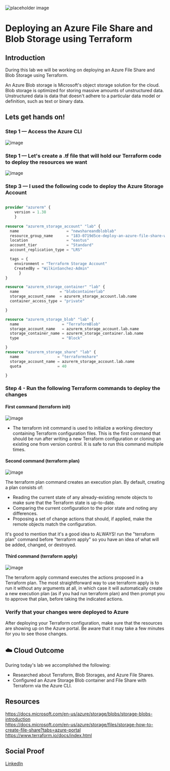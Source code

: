 ![placeholder image](https://miro.medium.com/max/1119/1*5fXMv4u9Kf79ptJyI7qF3g.png)

# Deploying an Azure File Share and Blob Storage using Terraform

## Introduction

During this lab we will be working on deploying an Azure File Share and Blob Storage using Terraform.

An Azure Blob storage is Microsoft's object storage solution for the cloud. Blob storage is optimized for storing massive amounts of unstructured data. Unstructured data is data that doesn't adhere to a particular data model or definition, such as text or binary data.

## Lets get hands on!

### Step 1 — Access the Azure CLI

![image](https://user-images.githubusercontent.com/40305588/126103038-b569caac-4849-4d20-9093-414c4f700a33.png)

### Step 1 — Let's create a .tf file that will hold our Terraform code to deploy the resources we want

![image](https://user-images.githubusercontent.com/40305588/126418889-f9c4fa5b-3075-4219-8308-124ea13102e6.png)

### Step 3 — I used the following code to deploy the Azure Storage Account

```tf

provider "azurerm" {
    version = 1.38
    }
    
resource "azurerm_storage_account" "lab" {
  name                     = "newshareandbloblab"
  resource_group_name      = "183-0719d5ce-deploy-an-azure-file-share-with-terra"
  location                 = "eastus"
  account_tier             = "Standard"
  account_replication_type = "LRS"

  tags = {
    environment = "Terraform Storage Account"
    CreatedBy = "WilkinSanchez-Admin"
      }
}

resource "azurerm_storage_container" "lab" {
  name                  = "blobcontainerlab"
  storage_account_name  = azurerm_storage_account.lab.name
  container_access_type = "private"

}

resource "azurerm_storage_blob" "lab" {
  name                   = "TerraformBlob"
  storage_account_name   = azurerm_storage_account.lab.name
  storage_container_name = azurerm_storage_container.lab.name
  type                   = "Block"

}
resource "azurerm_storage_share" "lab" {
  name                 = "terraformshare"  
  storage_account_name = azurerm_storage_account.lab.name
  quota                = 40

}
```

### Step 4 - Run the following Terraform commands to deploy the changes

#### First command (terraform init)
![image](https://user-images.githubusercontent.com/40305588/126103633-e9a77097-6a46-4a86-8e57-80f102a9409e.png)

- The terraform init command is used to initialize a working directory containing Terraform configuration files. This is the first command that should be run after writing a new Terraform configuration or cloning an existing one from version control. It is safe to run this command multiple times.

#### Second command (terraform plan)
![image](https://user-images.githubusercontent.com/40305588/126103829-f059656c-126f-4f72-98ba-5a7ba9f1aa5a.png)

The terraform plan command creates an execution plan. By default, creating a plan consists of:
* Reading the current state of any already-existing remote objects to make sure that the Terraform state is up-to-date.
* Comparing the current configuration to the prior state and noting any differences.
* Proposing a set of change actions that should, if applied, make the remote objects match the configuration.

It's good to mention that it's a good idea to ALWAYS! run the "terraform plan" command before "terraform apply" so you have an idea of what will be added, changed, or destroyed.

#### Third command (terraform apply)
![image](https://user-images.githubusercontent.com/40305588/126103946-f63130c1-6465-4625-9be2-53dbe1027d53.png)

The terraform apply command executes the actions proposed in a Terraform plan. The most straightforward way to use terraform apply is to run it without any arguments at all, in which case it will automatically create a new execution plan (as if you had run terraform plan) and then prompt you to approve that plan, before taking the indicated actions.

### Verify that your changes were deployed to Azure

After deploying your Terraform configuration, make sure that the resources are showing up on the Azure portal. Be aware that it may take a few minutes for you to see those changes.

## ☁️ Cloud Outcome

During today's lab we accomplished the following:

* Researched about Terraform, Blob Storages, and Azure File Shares.
* Configured an Azure Storage Blob container and File Share with Terraform via the Azure CLI.

## Resources

https://docs.microsoft.com/en-us/azure/storage/blobs/storage-blobs-introduction <br>
https://docs.microsoft.com/en-us/azure/storage/files/storage-how-to-create-file-share?tabs=azure-portal <br>
https://www.terraform.io/docs/index.html

## Social Proof

[LinkedIn](link)
